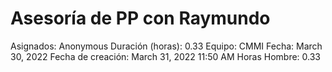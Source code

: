 # Asesoría de PP con Raymundo

Asignados: Anonymous
Duración (horas): 0.33
Equipo: CMMI
Fecha: March 30, 2022
Fecha de creación: March 31, 2022 11:50 AM
Horas Hombre: 0.33